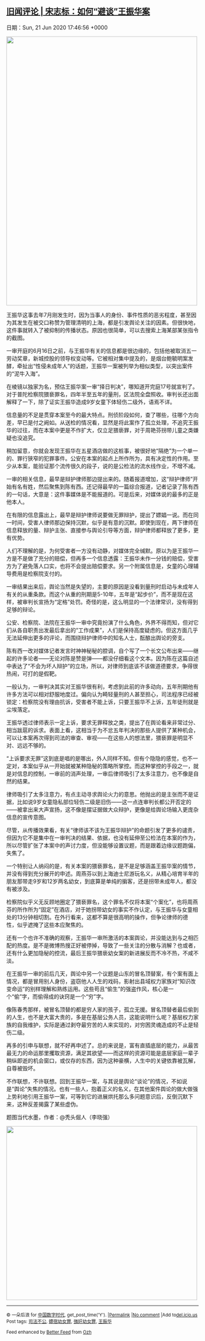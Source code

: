 [旧闻评论 | 宋志标：如何“避谈”王振华案](https://chinadigitaltimes.net/chinese/2020/06/%e6%97%a7%e9%97%bb%e8%af%84%e8%ae%ba-%e5%ae%8b%e5%bf%97%e6%a0%87%ef%bc%9a%e5%a6%82%e4%bd%95%e9%81%bf%e8%b0%88%e7%8e%8b%e6%8c%af%e5%8d%8e%e6%a1%88/)
------
日期：Sun, 21 Jun 2020 17:46:56 +0000

<p><img class="aligncenter wp-image-647872" src="https://chinadigitaltimes.net/chinese/files/2020/06/屏幕快照-2020-06-21-上午8.31.39.png" alt="" width="500" height="705" srcset="https://chinadigitaltimes.net/chinese/files/2020/06/屏幕快照-2020-06-21-上午8.31.39.png 577w, https://chinadigitaltimes.net/chinese/files/2020/06/屏幕快照-2020-06-21-上午8.31.39-213x300.png 213w" sizes="(max-width: 500px) 100vw, 500px" /></p><p>王振华这事去年7月刚发生时，因为当事人的身份、事件性质的恶劣程度，甚至因为其发生在被交口称赞为管理清明的上海，都是引发舆论关注的因素。但很快地，这件事就转入了被抑制的传播状态。原因也很简单，可以去搜索上海某部某张指令的截图。</p><div class="text_exposed_show"><p>一审开庭的6月16日之前，与王振华有关的信息都是很边缘的，包括他被取消五一劳动奖章，新城控股的领导权变动等。它被相对集中提及的，是烟台鲍毓明案发酵，牵扯出“性侵未成年人”的话题，王振华一案被列举为相似类型，以突出案件的“泥牛入海”。</p><p>在棱镜以独家为名，预估王振华案一审“择日判决”，哪知道开完庭17号就宣判了。对于普陀检察院猥亵罪名，四年半至五年的量刑，区法院全盘照收。审判长还出面解释了一下，除了证实王振华造成9岁女童下体轻伤二级外，语焉不详。</p><p>信息量的不足是贯穿本案至今的最大特点。刑侦阶段如何，查了哪些，往哪个方向差，早已是付之阙如。从送检的情况看，显然是将此案作了孤立处理，不追究王振华的过往，而在本案中更是不作扩大，仅立足猥亵罪，对于周艳芬拐带儿童之类嫌疑也没追究。</p><p>稍加留意，你就会发现王振华在五星酒店做的这桩事，被很好地“隔绝”为一个单一的、罪行狭窄的犯罪事件。公安在本案的起点上所作所为，具有决定性的作用。至少从本案，能验证那个流传很久的段子，说的是公检法的流水线作业，不增不减。</p><p>一审的相关信息，最早是辩护律师那边提出来的。随着报道增加，这“辩护律师”开始有名有姓，然后聚焦到陈有西。还记得最早的一篇综合报道，记者记录了陈有西的一句话，大意是：这件事媒体是不能报道的。可是后来，对媒体说的最多的正是他本人。</p><p>在有限的信息露出上，最早是辩护律师说要做无罪辩护，提出了嫖娼一说。而在同一时间，受害人律师那边保持沉默，似乎是有意的沉默。即使到现在，两下律师在信息释放的量、辩护主张、直接参与舆论引导等方面，辩护律师都释放了更多，更有优势。</p><p>人们不理解的是，为何受害者一方没有动静，对媒体完全缄默。原以为是王振华一方是不是做了充分的赔偿，但再多一个信息透露：王振华未作一分钱的赔偿，受害方为了避免落人口实，也将不会提出赔偿要求。另一个附属信息是，女童的心理辅导费用是检察院支付的。</p><p>一审结果出来后，舆论当然是失望的，主要的原因是没看到量刑时启动与未成年人有关的从重条款。而这个从重的刑期是5-10年，五年是“起步价”，而不是现在这样，被审判长宣扬为“定格”处罚。奇怪的是，这么明显的一个法律常识，没有得到足够的辩论。</p><p>公安、检察院、法院在王振华一审中究竟扮演了什么角色，外界不得而知，但对它们从各自职责出发最后拿出的“工作成果”，人们是保持高度疑虑的。但这方面几乎无法延伸出更多的评论，而围绕辩护律师中的知名人士，酝酿出舆论的旁支。</p><p>陈有西一改对媒体记者发言时神神秘秘的腔调，自个写了一个长文公布出来——继起的许多论者——无论对陈是赞是弹——都没仔细看这个文本。因为陈在这篇自述中表达了“不会为坏人辩护”的立场，所以，对律师到底该不该做道德要求，争得很热闹，可打的是假靶。</p><p>一般认为，一审判决其实对王振华很有利，考虑到此前的许多动向，五年刑期他有许多方法可以相对舒服地度过。偏向认为畸轻量刑的人甚至担心，司法程序已经被锁定：检察院没有理由抗诉，受害者不能上诉，只要王振华不上诉，五年徒刑就是尘埃落定。</p><p>王振华透过律师表示一定上诉，要求无罪释放之类，提出了在舆论看来非常过分、相当跋扈的诉求。表面上看，这相当于为不忿五年判决的那些人提供了某种机会，可以让本案再次得到司法的审查、审视——在这些人的想法里，猥亵罪是明显不对、远远不够的。</p><p>“上诉要求无罪”这到底是唱的是哪出，外人同样不知。但有个隐隐的感觉，也不一定对，本案似乎从一开始就被某种隐秘的策略所掌控。而这种掌控的手段之一，就是对信息的控制，一审前的消声处理，一审后律师吸引了太多注意力，也不像是自然的结果。</p><p>律师吸引了太多注意力，有点主动寻求舆论火力的意思。他抛出的是主张而不是证据，比如说9岁女童隐私部位轻伤二级是旧伤——这一点连审判长都公开否定的——被拿出来大声宣扬，这不像是摆证据做大众辩护，更像是给舆论场输入更庞杂信息的宣传意图。</p><p>尽管，从传播效果看，有关“律师该不该为王振华辩护”的命题引发了更多的谴责，但因为它不是集中在一审判决的结果、依据，也没有延伸至公检法在本案的作为，所以尽管扩张了本案中的声讨力度，但没能够设置议题，而是跟着边缘议题跑偏，失焦了。</p><p>一个特别让人纳闷的是，有关本案的猥亵罪名，是不是足够涵盖王振华案的情节，并没有得到充分展开的申述。周燕芬以到上海迪士尼游玩名义，从精心培育半年的朋友那带走9岁和12岁两名幼女，到底算是单纯的掮客，还是拐带未成年人，都没有被涉及。</p><p>检察院似乎义无反顾地圈定了猥亵罪名，这个罪名不仅将本案“个案化”，也将周燕芬的所作所为“固定”在酒店，对于她拐带幼女的事实不作认定，与王振华与女童相处的13分钟相切割。在外行看来，这都不算是很高明的操作，但争论律师的德性，似乎遮掩了这些本应聚焦的。</p><p>还有一个也许不准确的观察，王振华一审所激活的本案舆论，并没能达到与之相匹配的热度。是不是微博热搜正好被停掉，导致了一些关注的分散与消解？也或者，还有什么更加隐秘的控流，最后王振华猥亵幼女案的新进展反而不冷不热，不咸不淡。</p><p>在王振华一审的前后几天，舆论中另一个议题是山东的冒名顶替案，有个案有面上情况，都是冒用别人身份，盗窃他人人生的戏码，影射出县域权力家族对“知识改变命运”的别样理解和熟练运用。这些苟且“偷生”的强盗作风，核心是一个“偷”字，而偷得成的诀窍是一个“穷”字。</p><p>像陈春秀那样，被冒名顶替的都是穷人家的孩子，孤立无援。冒名顶替者最后偷到的人生，也不是大富大贵的，多是在基层公务人员，这能说明什么呢？基层权力家族的自我维护，实际是通过剥夺最穷苦的人来实现的，对穷困灵魂造成的不止是轻伤二级。</p><p>再多的引申与联想，就不好再申述了。总的来说是，富有直插底层的能力，从最苦最无力的命运那里攫取资源，满足其欲望——而这样的资源可能是底层家庭一辈子稍纵即逝的机会窗口，或仅存的东西，因为这种豪横，人生中的关键依靠被瓦解，自尊被毁坏。</p><p>不作联想，不许联想。回到王振华一案，与其说是舆论“谈论”的情况，不如说是“舆论”失焦的情况。也有一些人，抱着正义的名义，在其他案件舆论的做大做强上势利地引用王振华一案，可等到它的进展烘托那么多问题意识后，反倒沉默下来，这种反差揭露了某些虚伪。</p><p>题图当代水墨，作者：@秃头倔人（李晓强）</p></div><p><img class="aligncenter wp-image-647873" src="https://chinadigitaltimes.net/chinese/files/2020/06/屏幕快照-2020-06-21-上午8.31.55.png" alt="" width="500" height="456" srcset="https://chinadigitaltimes.net/chinese/files/2020/06/屏幕快照-2020-06-21-上午8.31.55.png 611w, https://chinadigitaltimes.net/chinese/files/2020/06/屏幕快照-2020-06-21-上午8.31.55-300x273.png 300w" sizes="(max-width: 500px) 100vw, 500px" /></p><hr /><p><small>&copy; 一朵后浪 for <a href="https://chinadigitaltimes.net/chinese">中国数字时代</a>, get_post_time('Y'). |<a href="https://chinadigitaltimes.net/chinese/2020/06/%e6%97%a7%e9%97%bb%e8%af%84%e8%ae%ba-%e5%ae%8b%e5%bf%97%e6%a0%87%ef%bc%9a%e5%a6%82%e4%bd%95%e9%81%bf%e8%b0%88%e7%8e%8b%e6%8c%af%e5%8d%8e%e6%a1%88/">Permalink</a> |<a href="https://chinadigitaltimes.net/chinese/2020/06/%e6%97%a7%e9%97%bb%e8%af%84%e8%ae%ba-%e5%ae%8b%e5%bf%97%e6%a0%87%ef%bc%9a%e5%a6%82%e4%bd%95%e9%81%bf%e8%b0%88%e7%8e%8b%e6%8c%af%e5%8d%8e%e6%a1%88/#comments">No comment</a> |Add to<a href="http://del.icio.us/post?url=https://chinadigitaltimes.net/chinese/2020/06/%e6%97%a7%e9%97%bb%e8%af%84%e8%ae%ba-%e5%ae%8b%e5%bf%97%e6%a0%87%ef%bc%9a%e5%a6%82%e4%bd%95%e9%81%bf%e8%b0%88%e7%8e%8b%e6%8c%af%e5%8d%8e%e6%a1%88/&amp;title=旧闻评论 | 宋志标：如何“避谈”王振华案">del.icio.us</a><br/>Post tags: <a href="https://chinadigitaltimes.net/chinese/tag/%e5%8f%b8%e6%b3%95%e4%b8%8d%e5%85%ac/" rel="tag">司法不公</a>, <a href="https://chinadigitaltimes.net/chinese/tag/%e5%ab%96%e5%ae%bf%e5%b9%bc%e5%a5%b3%e7%bd%aa/" rel="tag">嫖宿幼女罪</a>, <a href="https://chinadigitaltimes.net/chinese/tag/%e5%bc%ba%e5%a5%b8%e5%b9%bc%e5%a5%b3%e7%bd%aa/" rel="tag">强奸幼女罪</a>, <a href="https://chinadigitaltimes.net/chinese/tag/%e7%8e%8b%e6%8c%af%e5%8d%8e/" rel="tag">王振华</a><br/></small></p><p><small>Feed enhanced by <a href='http://planetozh.com/blog/my-projects/wordpress-plugin-better-feed-rss/'>Better Feed</a> from  <a href='http://planetozh.com/blog/'>Ozh</a></small></p>
